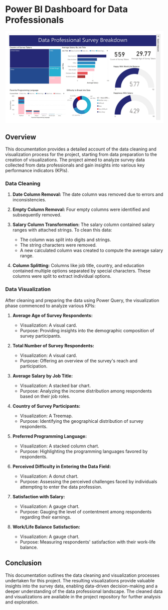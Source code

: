 # Power BI Dashboard for Data Professionals
![](dashboard.jpg)
## Overview
This documentation provides a detailed account of the data cleaning and visualization process for the project, starting from data preparation to the creation of visualizations. The project aimed to analyze survey data collected from data professionals and gain insights into various key performance indicators (KPIs).

### Data Cleaning
1. **Date Column Removal:** The date column was removed due to errors and inconsistencies.

2. **Empty Column Removal:** Four empty columns were identified and subsequently removed.

3. **Salary Column Transformation:** The salary column contained salary ranges with attached strings. To clean this data:
    - The column was split into digits and strings.
    - The string characters were removed.
    - A new calculated column was created to compute the average salary range.

4. **Column Splitting:** Columns like job title, country, and education contained multiple options separated by special characters. These columns were split to extract individual options.

### Data Visualization
After cleaning and preparing the data using Power Query, the visualization phase commenced to analyze various KPIs:

1. **Average Age of Survey Respondents:**
   - Visualization: A visual card.
   - Purpose: Providing insights into the demographic composition of survey participants.

2. **Total Number of Survey Respondents:**
   - Visualization: A visual card.
   - Purpose: Offering an overview of the survey's reach and participation.

3. **Average Salary by Job Title:**
   - Visualization: A stacked bar chart.
   - Purpose: Analyzing the income distribution among respondents based on their job roles.

4. **Country of Survey Participants:**
   - Visualization: A Treemap.
   - Purpose: Identifying the geographical distribution of survey respondents.

5. **Preferred Programming Language:**
   - Visualization: A stacked column chart.
   - Purpose: Highlighting the programming languages favored by respondents.

6. **Perceived Difficulty in Entering the Data Field:**
   - Visualization: A donut chart.
   - Purpose: Assessing the perceived challenges faced by individuals attempting to enter the data profession.

7. **Satisfaction with Salary:**
   - Visualization: A gauge chart.
   - Purpose: Gauging the level of contentment among respondents regarding their earnings.

8. **Work/Life Balance Satisfaction:**
   - Visualization: A gauge chart.
   - Purpose: Measuring respondents' satisfaction with their work-life balance.

## Conclusion
This documentation outlines the data cleaning and visualization processes undertaken for this project. The resulting visualizations provide valuable insights into the survey data, enabling data-driven decision-making and a deeper understanding of the data professional landscape. The cleaned data and visualizations are available in the project repository for further analysis and exploration.
